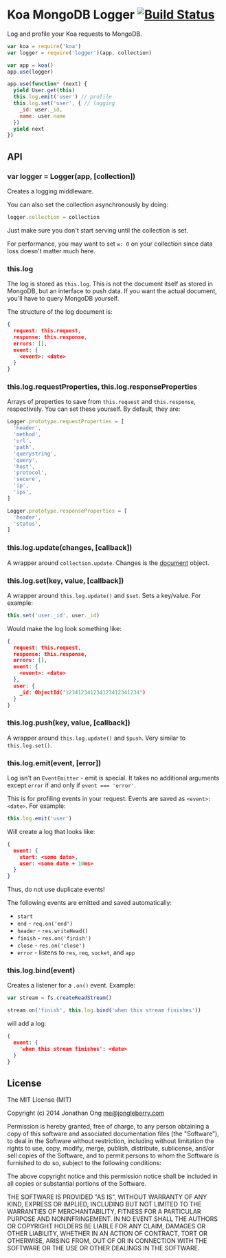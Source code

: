 # Koa MongoDB Logger [![Build Status](https://travis-ci.org/koajs/mongodb-logger.png)](https://travis-ci.org/koajs/mongodb-logger)

Log and profile your Koa requests to MongoDB.

```js
var koa = require('koa')
var logger = require('logger')(app, collection)

var app = koa()
app.use(logger)

app.use(function* (next) {
  yield User.get(this)
  this.log.emit('user') // profile
  this.log.set('user', { // logging
    _id: user._id,
    name: user.name
  })
  yield next
})
```

## API

### var logger = Logger(app, [collection])

Creates a logging middleware.

You can also set the collection asynchronously by doing:

```js
logger.collection = collection
```

Just make sure you don't start serving until the collection is set.

For performance, you may want to set `w: 0` on your collection since data loss doesn't matter much here.

### this.log

The log is stored as `this.log`. This is not the document itself as stored in MongoDB, but an interface to push data. If you want the actual document, you'll have to query MongoDB yourself.

The structure of the log document is:

```json
{
  request: this.request,
  response: this.response,
  errors: [],
  event: {
    <event>: <date>
  }
}
```

### this.log.requestProperties, this.log.responseProperties

Arrays of properties to save from `this.request` and `this.response`, respectively. You can set these yourself. By default, they are:

```js
Logger.prototype.requestProperties = [
  'header',
  'method',
  'url',
  'path',
  'querystring',
  'query',
  'host',
  'protocol',
  'secure',
  'ip',
  'ips',
]

Logger.prototype.responseProperties = [
  'header',
  'status',
]
```

### this.log.update(changes, [callback])

A wrapper around `collection.update`. Changes is the [document](http://mongodb.github.io/node-mongodb-native/api-generated/collection.html#update) object.

### this.log.set(key, value, [callback])

A wrapper around `this.log.update()` and `$set`. Sets a key/value. For example:

```js
this.set('user._id', user._id)
```

Would make the log look something like:

```json
{
  request: this.request,
  response: this.response,
  errors: [],
  event: {
    <event>: <date>
  },
  user: {
    _id: ObjectId('123412341234123412341234')
  }
}
```

### this.log.push(key, value, [callback])

A wrapper around `this.log.update()` and `$push`. Very similar to `this.log.set()`.

### this.log.emit(event, [error])

Log isn't an `EventEmitter` - emit is special. It takes no additional arguments except `error` if and only if `event === 'error'`.

This is for profiling events in your request. Events are saved as `<event>: <date>`. For example:

```js
this.log.emit('user')
```

Will create a log that looks like:

```json
{
  event: {
    start: <some date>,
    user: <some date + 10ms>
  }
}
```

Thus, do not use duplicate events!

The following events are emitted and saved automatically:

- `start`
- `end` - `req.on('end')`
- `header` - `res.writeHead()`
- `finish` - `res.on('finish')`
- `close` - `res.on('close')`
- `error` - listens to `res`, `req`, `socket`, and `app`

### this.log.bind(event)

Creates a listener for a `.on()` event. Example:

```js
var stream = fs.createReadStream()

stream.on('finish', this.log.bind('when this stream finishes'))
```

will add a log:

```json
{
  event: {
    'when this stream finishes': <date>
  }
}
```

## License

The MIT License (MIT)

Copyright (c) 2014 Jonathan Ong me@jongleberry.com

Permission is hereby granted, free of charge, to any person obtaining a copy
of this software and associated documentation files (the "Software"), to deal
in the Software without restriction, including without limitation the rights
to use, copy, modify, merge, publish, distribute, sublicense, and/or sell
copies of the Software, and to permit persons to whom the Software is
furnished to do so, subject to the following conditions:

The above copyright notice and this permission notice shall be included in
all copies or substantial portions of the Software.

THE SOFTWARE IS PROVIDED "AS IS", WITHOUT WARRANTY OF ANY KIND, EXPRESS OR
IMPLIED, INCLUDING BUT NOT LIMITED TO THE WARRANTIES OF MERCHANTABILITY,
FITNESS FOR A PARTICULAR PURPOSE AND NONINFRINGEMENT. IN NO EVENT SHALL THE
AUTHORS OR COPYRIGHT HOLDERS BE LIABLE FOR ANY CLAIM, DAMAGES OR OTHER
LIABILITY, WHETHER IN AN ACTION OF CONTRACT, TORT OR OTHERWISE, ARISING FROM,
OUT OF OR IN CONNECTION WITH THE SOFTWARE OR THE USE OR OTHER DEALINGS IN
THE SOFTWARE.
